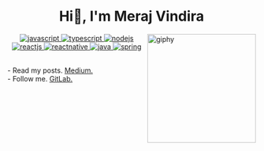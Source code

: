 <div style="margin-top:-30px">

<h1 align="center">Hi👋, I'm Meraj Vindira </h1>
<img align='right' src="https://media.giphy.com/media/M9gbBd9nbDrOTu1Mqx/giphy.gif" width="220" alt="giphy">
</div>


<p align="center">
  <a href="https://developer.mozilla.org/en-US/docs/Web/JavaScript" target="_blank"> 
    <img src="https://img.shields.io/badge/Javascript-F7DF1E.svg?style=for-the-badge&logo=javascript&logoColor=black"
      alt="javascript"/> 
  </a>
  
  <a href="https://www.typescriptlang.org/" target="_blank"> 
    <img src="https://img.shields.io/badge/typescript-3178C6.svg?style=for-the-badge&logo=typescript&logoColor=white"
      alt="typescript"/>
  </a>
 <a href="https://nodejs.org" target="_blank"> 
    <img src="https://img.shields.io/badge/nodejs-339933.svg?style=for-the-badge&logo=nodedotjs&logoColor=white"
      alt="nodejs"/> 
  </a>
  <a href="https://reactjs.org/" target="_blank"> 
    <img src="https://img.shields.io/badge/reactjs-61DAFB.svg?style=for-the-badge&logo=react&logoColor=black"
      alt="reactjs"/> 
  </a>
    <a href="https://reactnative.dev/" target="_blank"> 
    <img src="https://img.shields.io/badge/react_native-%2320232a.svg?style=for-the-badge&logo=react&logoColor=%2361DAFB"
      alt="reactnative"/> 
  </a>
   <a href="https://www.java.com/en/" target="_blank"> 
    <img src="https://img.shields.io/badge/java-%23ED8B00.svg?style=for-the-badge&logo=openjdk&logoColor=white"
      alt="java"/> 
  </a>

   <a href="https://spring.io/projects/spring-boot" target="_blank"> 
    <img src="https://img.shields.io/badge/spring-%236DB33F.svg?style=for-the-badge&logo=spring&logoColor=white"
      alt="spring"/> 
  </a>
</p>

<br/>
- Read my posts. <a href="https://medium.com/@merajvindira2000" target="_blank">Medium.</a>
<br/>
- Follow me. <a href="https://gitlab.com/Meraj6091" target="_blank">GitLab.</a>

